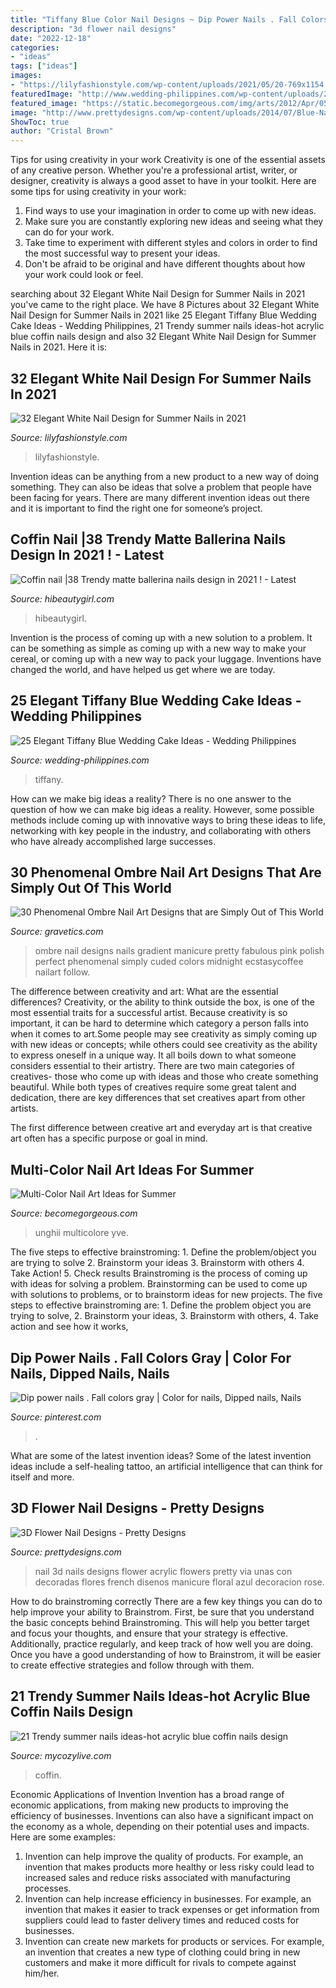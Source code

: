 ```yaml
---
title: "Tiffany Blue Color Nail Designs ~ Dip Power Nails . Fall Colors Gray"
description: "3d flower nail designs"
date: "2022-12-18"
categories:
- "ideas"
tags: ["ideas"]
images:
- "https://lilyfashionstyle.com/wp-content/uploads/2021/05/20-769x1154.jpg"
featuredImage: "http://www.wedding-philippines.com/wp-content/uploads/2015/09/Wedding-Philippines-25-Elegant-Tiffany-Blue-Wedding-Cake-Ideas-20.jpg"
featured_image: "https://static.becomegorgeous.com/img/arts/2012/Apr/05/7356/lovely_nail_art_summer.jpg"
image: "http://www.prettydesigns.com/wp-content/uploads/2014/07/Blue-Nails1.jpg"
ShowToc: true
author: "Cristal Brown"
---
```



Tips for using creativity in your work
Creativity is one of the essential assets of any creative person. Whether you're a professional artist, writer, or designer, creativity is always a good asset to have in your toolkit. Here are some tips for using creativity in your work:
1. Find ways to use your imagination in order to come up with new ideas.
2. Make sure you are constantly exploring new ideas and seeing what they can do for your work.
3. Take time to experiment with different styles and colors in order to find the most successful way to present your ideas.
4. Don't be afraid to be original and have different thoughts about how your work could look or feel.

	

		
searching about 32 Elegant White Nail Design for Summer Nails in 2021 you've came to the right place. We have 8 Pictures about 32 Elegant White Nail Design for Summer Nails in 2021 like 25 Elegant Tiffany Blue Wedding Cake Ideas - Wedding Philippines, 21 Trendy summer nails ideas-hot acrylic blue coffin nails design and also 32 Elegant White Nail Design for Summer Nails in 2021. Here it is:
		
    
## 32 Elegant White Nail Design For Summer Nails In 2021

<img loading=lazy src="https://lilyfashionstyle.com/wp-content/uploads/2021/05/20-769x1154.jpg" onerror="this.onerror=null;this.src='https://tse4.mm.bing.net/th?id=OIP._3xj7wqWaHhG1VgWjpJ6OQHaLH&amp;pid=15.1';" alt="32 Elegant White Nail Design for Summer Nails in 2021">

_Source: lilyfashionstyle.com_

>lilyfashionstyle. 

	

Invention ideas can be anything from a new product to a new way of doing something. They can also be ideas that solve a problem that people have been facing for years. There are many different invention ideas out there and it is important to find the right one for someone’s project.

    
## Coffin Nail |38 Trendy Matte Ballerina Nails Design In 2021 ! - Latest

<img loading=lazy src="https://hibeautygirl.com/wp-content/uploads/2021/03/35-5.jpg" onerror="this.onerror=null;this.src='https://tse3.mm.bing.net/th?id=OIP.lzKY4UXA3EMc4F3ynUTIPwHaJr&amp;pid=15.1';" alt="Coffin nail |38 Trendy matte ballerina nails design in 2021 ! - Latest">

_Source: hibeautygirl.com_

>hibeautygirl. 

	

Invention is the process of coming up with a new solution to a problem. It can be something as simple as coming up with a new way to make your cereal, or coming up with a new way to pack your luggage. Inventions have changed the world, and have helped us get where we are today.

    
## 25 Elegant Tiffany Blue Wedding Cake Ideas - Wedding Philippines

<img loading=lazy src="http://www.wedding-philippines.com/wp-content/uploads/2015/09/Wedding-Philippines-25-Elegant-Tiffany-Blue-Wedding-Cake-Ideas-20.jpg" onerror="this.onerror=null;this.src='https://tse2.mm.bing.net/th?id=OIP.eDA1oGWGZfXdxTW2Sb_b4wHaLI&amp;pid=15.1';" alt="25 Elegant Tiffany Blue Wedding Cake Ideas - Wedding Philippines">

_Source: wedding-philippines.com_

>tiffany. 

	

How can we make big ideas a reality?
There is no one answer to the question of how we can make big ideas a reality. However, some possible methods include coming up with innovative ways to bring these ideas to life, networking with key people in the industry, and collaborating with others who have already accomplished large successes.

    
## 30 Phenomenal Ombre Nail Art Designs That Are Simply Out Of This World

<img loading=lazy src="http://www.gravetics.com/wp-content/uploads/2017/08/Blue-to-White-Ombre-Nail-Design.jpg" onerror="this.onerror=null;this.src='https://tse2.mm.bing.net/th?id=OIP.eOU8r2W-jmtxFtrE_2s2XgHaJ0&amp;pid=15.1';" alt="30 Phenomenal Ombre Nail Art Designs that are Simply Out of This World">

_Source: gravetics.com_

>ombre nail designs nails gradient manicure pretty fabulous pink polish perfect phenomenal simply cuded colors midnight ecstasycoffee nailart follow. 

	

The difference between creativity and art: What are the essential differences?
Creativity, or the ability to think outside the box, is one of the most essential traits for a successful artist. Because creativity is so important, it can be hard to determine which category a person falls into when it comes to art.Some people may see creativity as simply coming up with new ideas or concepts; while others could see creativity as the ability to express oneself in a unique way. It all boils down to what someone considers essential to their artistry.
There are two main categories of creatives- those who come up with ideas and those who create something beautiful. While both types of creatives require some great talent and dedication, there are key differences that set creatives apart from other artists. 

The first difference between creative art and everyday art is that creative art often has a specific purpose or goal in mind.

    
## Multi-Color Nail Art Ideas For Summer

<img loading=lazy src="https://static.becomegorgeous.com/img/arts/2012/Apr/05/7356/lovely_nail_art_summer.jpg" onerror="this.onerror=null;this.src='https://tse3.mm.bing.net/th?id=OIP.3sWExsPeE6PETkwAge0sLwHaJ4&amp;pid=15.1';" alt="Multi-Color Nail Art Ideas for Summer">

_Source: becomegorgeous.com_

>unghii multicolore yve. 

	

The five steps to effective brainstroming: 1. Define the problem/object you are trying to solve 2. Brainstorm your ideas 3. Brainstorm with others 4. Take Action! 5. Check results
Brainstroming is the process of coming up with ideas for solving a problem. Brainstorming can be used to come up with solutions to problems, or to brainstorm ideas for new projects. The five steps to effective brainstroming are: 1. Define the problem object you are trying to solve, 2. Brainstorm your ideas, 3. Brainstorm with others, 4. Take action and see how it works, 
    
## Dip Power Nails . Fall Colors Gray | Color For Nails, Dipped Nails, Nails

<img loading=lazy src="https://i.pinimg.com/736x/c8/89/88/c88988d7e90a8c588a220ecba077d192.jpg" onerror="this.onerror=null;this.src='https://tse3.mm.bing.net/th?id=OIP.OD9lmcnXrp9gu6NbyWQXQAHaJ3&amp;pid=15.1';" alt="Dip power nails . Fall colors gray | Color for nails, Dipped nails, Nails">

_Source: pinterest.com_

>. 

	

What are some of the latest invention ideas?
Some of the latest invention ideas include a self-healing tattoo, an artificial intelligence that can think for itself and more.

    
## 3D Flower Nail Designs - Pretty Designs

<img loading=lazy src="http://www.prettydesigns.com/wp-content/uploads/2014/07/Blue-Nails1.jpg" onerror="this.onerror=null;this.src='https://tse1.mm.bing.net/th?id=OIP.eZvL7tmTXA7OdjUkIRRcqAHaJ4&amp;pid=15.1';" alt="3D Flower Nail Designs - Pretty Designs">

_Source: prettydesigns.com_

>nail 3d nails designs flower acrylic flowers pretty via unas con decoradas flores french disenos manicure floral azul decoracion rose. 

	

How to do brainstroming correctly
There are a few key things you can do to help improve your ability to Brainstrom. First, be sure that you understand the basic concepts behind Brainstroming. This will help you better target and focus your thoughts, and ensure that your strategy is effective. Additionally, practice regularly, and keep track of how well you are doing. Once you have a good understanding of how to Brainstrom, it will be easier to create effective strategies and follow through with them.

    
## 21 Trendy Summer Nails Ideas-hot Acrylic Blue Coffin Nails Design

<img loading=lazy src="https://mycozylive.com/wp-content/uploads/2020/07/17-1.png" onerror="this.onerror=null;this.src='https://tse2.mm.bing.net/th?id=OIP.mmWiN_SHY7mw13qAMY3nagHaJ1&amp;pid=15.1';" alt="21 Trendy summer nails ideas-hot acrylic blue coffin nails design">

_Source: mycozylive.com_

>coffin. 

	

Economic Applications of Invention
Invention has a broad range of economic applications, from making new products to improving the efficiency of businesses. Inventions can also have a significant impact on the economy as a whole, depending on their potential uses and impacts. Here are some examples: 
1. Invention can help improve the quality of products. For example, an invention that makes products more healthy or less risky could lead to increased sales and reduce risks associated with manufacturing processes. 
2. Invention can help increase efficiency in businesses. For example, an invention that makes it easier to track expenses or get information from suppliers could lead to faster delivery times and reduced costs for businesses. 
3. Invention can create new markets for products or services. For example, an invention that creates a new type of clothing could bring in new customers and make it more difficult for rivals to compete against him/her.

